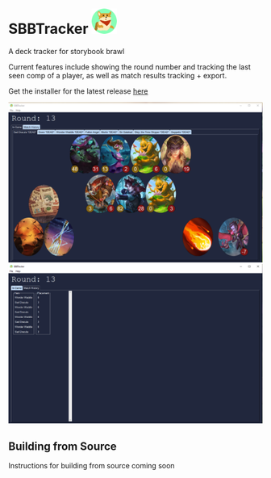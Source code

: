 # SBBTracker <img src="assets/icon.png" width="50" height="50">
A deck tracker for storybook brawl

Current features include showing the round number and tracking the last seen comp of a player, as well as match results tracking + export.

Get the installer for the latest release [here](https://github.com/SBBTracker/SBBTracker/releases/latest)

<img src="doc/sample-screenshot-3.png">
<img src="doc/sample-stats.png">

## Building from Source
Instructions for building from source coming soon
